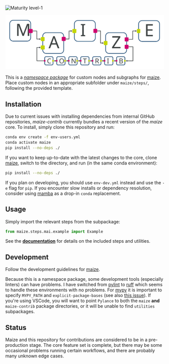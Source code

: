 ![Maturity level-1](https://img.shields.io/badge/Maturity%20Level-ML--1-yellow)

<img src="docs/maize-contrib-logo.svg" width="500">

This is a [*namespace package*](https://packaging.python.org/en/latest/guides/packaging-namespace-packages/) for custom nodes and subgraphs for [maize](https://github.com/MolecularAI/maize). Place custom nodes in an appropriate subfolder under `maize/steps/`, following the provided template.

Installation
------------

Due to current issues with installing dependencies from internal GitHub repositories, *maize-contrib* currently bundles a recent version of the *maize* core. To install, simply clone this repository and run:

```bash
conda env create -f env-users.yml
conda activate maize
pip install --no-deps ./
```

If you want to keep up-to-date with the latest changes to the core, clone [maize](https://github.com/AZU-BioPharmaceuticals-RD/maize), switch to the directory, and run (in the same conda environment):

```bash
pip install --no-deps ./
```

If you plan on developing, you should use `env-dev.yml` instead and use the `-e` flag for `pip`. If you encounter slow installs or dependency resolution, consider using [mamba](https://github.com/mamba-org/mamba) as a drop-in `conda` replacement.

<!-- You can install *maize-contrib* with:

```bash
conda env create -f env-users.yml
conda activate maize
pip install --no-deps ./
```

The first step will install maize (see the [maize documentation](https://molecularai.github.io/maize/quickstart.html#installation) for more information) and all required dependencies. If you plan on developing, you should use `env-dev.yml` instead.

If you encounter `pip` errors regarding installing `maize` from git, remove that line from the `env.yml` file, create the environment again, and install `maize` manually. -->

Usage
-----

Simply import the relevant steps from the subpackage:

```python
from maize.steps.mai.example import Example
```

See the [**documentation**](https://molecularai.github.io/maize-contrib/index.html) for details on the included steps and utilities.

Development
-----------
Follow the development guidelines for [maize](https://molecularai.github.io/maize/development.html).

Because this is a namespace package, some development tools (especially linters) can have problems. I have switched from [pylint](https://pylint.readthedocs.io/en/latest/) to [ruff](https://beta.ruff.rs/docs/) which seems to handle these environments with no problems. For [mypy](https://mypy.readthedocs.io/en/stable/) it is important to specify `MYPY_PATH` and `explicit-package-bases` (see also [this issue](https://github.com/python/mypy/issues/8944)). If you're using VSCode, you will want to point `Pylance` to both the `maize` **and** `maize-contrib` package directories, or it will be unable to find `utilities` subpackages.

Status
------

Maize and this repository for contributions are considered to be in a pre-production stage. The core feature set is complete, but there may be some occasional problems running certain workflows, and there are probably many unknown edge cases.
